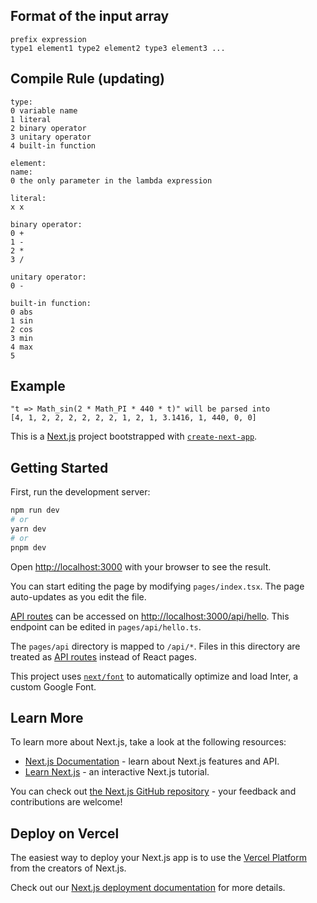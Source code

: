 ## Format of the input array
```
prefix expression
type1 element1 type2 element2 type3 element3 ...
```

## Compile Rule (updating)
```
type:
0 variable name
1 literal
2 binary operator
3 unitary operator
4 built-in function

element:
name:
0 the only parameter in the lambda expression

literal:
x x

binary operator:
0 +
1 - 
2 *
3 /

unitary operator:
0 -

built-in function:
0 abs
1 sin
2 cos
3 min
4 max
5 
```

## Example
```
"t => Math_sin(2 * Math_PI * 440 * t)" will be parsed into
[4, 1, 2, 2, 2, 2, 2, 2, 1, 2, 1, 3.1416, 1, 440, 0, 0]
```


This is a [Next.js](https://nextjs.org/) project bootstrapped with [`create-next-app`](https://github.com/vercel/next.js/tree/canary/packages/create-next-app).

## Getting Started

First, run the development server:

```bash
npm run dev
# or
yarn dev
# or
pnpm dev
```

Open [http://localhost:3000](http://localhost:3000) with your browser to see the result.

You can start editing the page by modifying `pages/index.tsx`. The page auto-updates as you edit the file.

[API routes](https://nextjs.org/docs/api-routes/introduction) can be accessed on [http://localhost:3000/api/hello](http://localhost:3000/api/hello). This endpoint can be edited in `pages/api/hello.ts`.

The `pages/api` directory is mapped to `/api/*`. Files in this directory are treated as [API routes](https://nextjs.org/docs/api-routes/introduction) instead of React pages.

This project uses [`next/font`](https://nextjs.org/docs/basic-features/font-optimization) to automatically optimize and load Inter, a custom Google Font.

## Learn More

To learn more about Next.js, take a look at the following resources:

- [Next.js Documentation](https://nextjs.org/docs) - learn about Next.js features and API.
- [Learn Next.js](https://nextjs.org/learn) - an interactive Next.js tutorial.

You can check out [the Next.js GitHub repository](https://github.com/vercel/next.js/) - your feedback and contributions are welcome!

## Deploy on Vercel

The easiest way to deploy your Next.js app is to use the [Vercel Platform](https://vercel.com/new?utm_medium=default-template&filter=next.js&utm_source=create-next-app&utm_campaign=create-next-app-readme) from the creators of Next.js.

Check out our [Next.js deployment documentation](https://nextjs.org/docs/deployment) for more details.
